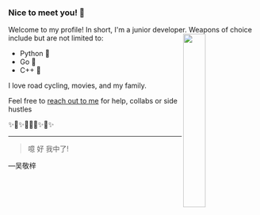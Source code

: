 ### Nice to meet you! 👋

Welcome to my profile! In short, I'm a junior developer.
<img src="https://media.tenor.com/images/df8c44a1d20ab367fdcb21880985fd33/tenor.gif" align="right"  width="30%" alt=""/>
Weapons of choice include but are not limited to:
- Python 💚
- Go 💙
- C++ 💛


I love road cycling, movies, and my family.

Feel free to [reach out to me](mailto:wongtongjie@gmai.com) for help, collabs or side hustles  

✨🚀✨👨🏻‍🚀✨🖖✨

---

> 噫 好 我中了!

—吴敬梓





